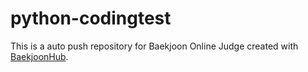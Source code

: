 # python-codingtest
This is a auto push repository for Baekjoon Online Judge created with [BaekjoonHub](https://github.com/BaekjoonHub/BaekjoonHub).
